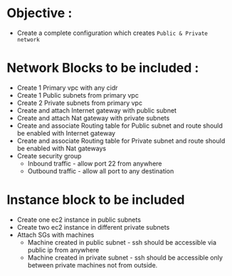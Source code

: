 # Objective :
* Create a complete configuration which creates ```Public & Private network```

# Network Blocks to be included :
* Create 1 Primary vpc with any cidr
* Create 1 Public subnets from primary vpc
* Create 2 Private subnets from primary vpc
* Create and attach Internet gateway with public subnet
* Create and attach Nat gateway with private subnets
* Create and associate Routing table for Public subnet and route should be enabled with Internet gateway
* Create and associate Routing table for Private subnet and route should be enabled with Nat gateways
* Create security group 
    - Inbound traffic  - allow port 22 from anywhere
    - Outbound traffic - allow all port to any destination

# Instance block to be included
* Create one ec2 instance in public subnets
* Create two ec2 instance in different private subnets
* Attach SGs with machines
  - Machine created in public subnet  - ssh should be accessible via public ip from anywhere
  - Machine created in private subnet - ssh should be accessible only between private machines not from outside.
